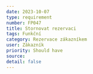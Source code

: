 ```yaml
---
date: 2023-10-07
type: requirement
number: FP047
title: Stornovat rezervaci
tags: Funkční
category: Rezervace zákazníkem
user: Zákazník
priority: Should have
source: 
detail: false
---
```


